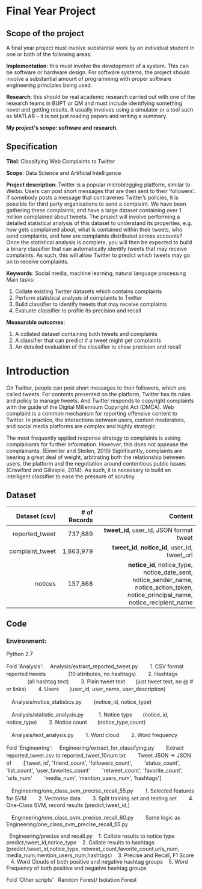 # Final Year Project
## Scope of the project

A final year project must involve substantial work by an individual student in one or both of the following areas:

**Implementation**: this must involve the development of a system. This can be software or hardware design. For software systems, the project should involve a substantial amount of programming with proper software engineering principles being used.

**Research**: this should be real academic research carried out with one of the research teams in BUPT or QM and must include identifying something novel and getting results. It usually involves using a simulator or a tool such as MATLAB – it is not just reading papers and writing a summary.

**My project's scope: software and research.**

## Specification

**Titel**: 
Classifying Web Complaints to Twitter

**Scope**: 
Data Science and Artificial Intelligence
 
**Project description**:
Twitter is a popular microblogging platform, similar to Weibo. Users can post short messages that are then sent to their ’followers’. If somebody posts a message that contravenes Twitter’s policies, it is possible for third party organisations to send a complaint. We have been gathering these complaints, and have a large dataset containing over 1 million complained about tweets. The project will involve performing a detailed statistical analysis of this dataset to understand its properties, e.g. how gets complained about, what is contained within their tweets, who send complaints, and how are complaints distributed across accounts? Once the statistical analysis is complete, you will then be expected to build a binary classifier that can automatically identify tweets that may receive complaints. As such, this will allow Twitter to predict which tweets may go on to receive complaints.

**Keywords**: Social media, machine learning, natural language processing 
Main tasks:
1. Collate existing Twitter datasets which contains complaints
2. Perform statistical analysis of complaints to Twitter
3. Build classifier to identify tweets that may receive complaints 
4. Evaluate classifier to profile its precision and recall

**Measurable outcomes**:
1. A collated dataset containing both tweets and complaints 
2. A classifier that can predict if a tweet might get complaints
3. An detailed evaluation of the classifier to show precision and recall

# Introduction
On Twitter, people can post short messages to their followers, which are called tweets. For contents presented on the platform, Twitter has its rules and policy to manage tweets. And Twitter responds to copyright complaints with the guide of the Digital Millennium Copyright Act (DMCA). Web complaint is a common mechanism for reporting offensive content to Twitter.
In practice, the interactions between users, content moderators, and social media platforms are complex and highly strategic.

The most frequently applied response strategy to complaints is asking complainants for further information. However, this does not appease the complainants. (Einwiller and Steilen, 2015) Significantly, complaints are bearing a great deal of weight, arbitrating both the relationship between users, the platform and the negotiation around contentious public issues (Crawford and Gillespie, 2014). As such, it is necessary to build an intelligent classifier to ease the pressure of scrutiny.

## Dataset
| Dataset (csv) | # of Records | Content |
|-------------:| -------------:| -----:|
| reported_tweet | 737,689 | **tweet_id**, user_id, JSON format tweet |
| complaint_tweet |1,863,979 | **tweet_id**, **notice_id**, user_id, tweet_url |
| notices | 157,868 | **notice_id**, notice_type, notice_date_sent, notice_sender_name, notice_action_taken, notice_principal_name, notice_recipient_name |

## Code
### Environment: 
 Python 2.7

Fold 'Analysis':
　Analysis/extract_reported_tweet.py
　　1. CSV format reported tweets 
　　　　(10 attributes, no hashtags)
　　2. Hashtags 
　　　　(all hashtag text)
　　3. Plain tweet text 
      (just tweet text, no @ # or links)
　　4. Users 
      (user_id, user_name, user_description)

　Analysis/notice_statistics.py
　　(notice_id, notice_type)

　Analysis/statistic_analysis.py  
　　1. Notice type 
      (notice_id, notice_type)
　　2. Notice count
      (notice_type,count)

　Analysis/text_analysis.py
　　1. Word cloud 
　　2. Word frequency



Fold 'Engineering':
　Engineering/extract_for_classifying.py
　　Extract reported_tweet.csv to reported_tweet_10num.txt
　　Tweet JSON -> JSON of
　　['tweet_id', 'friend_count', 'followers_count',
　　'status_count', 'list_count', 'user_favorites_count'
　　'retweet_count', 'favorite_count', 'urls_num'
　　'media_num', 'mention_users_num', 'hashtags']

　Engineering/one_class_svm_precise_recall_55.py
　　1. Selected features for SVM
　　2. Vectorise data
　　3. Split training set and testing set
　　4. One-Class SVM, record results (predict,tweet_id,)

　Engineering/one_class_svm_precise_recall_60.py
　　Same logic as Engineering/one_class_svm_precise_recall_55.py

  Engineering/precise and recall.py
   1. Collate results to notice type
      predict,tweet_id,notice_type
   2. Collate results to hashtags
      (predict,tweet_id,notice_type,
      retweet_count,favorite_count,urls_num,
      media_num,mention_users_num,hashtags)
   3. Precise and Recall, F1 Score
   4. Word Clouds of both positive and negative hashtag groups
   5. Word Frequency of both positive and negative hashtag groups



Fold 'Other scripts'
  Random Forest/ Isolation Forest




